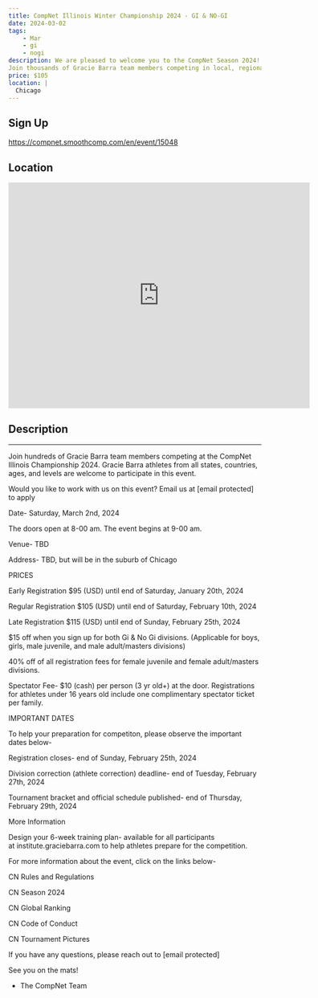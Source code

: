 ```yaml
---
title: CompNet Illinois Winter Championship 2024 - GI & NO-GI
date: 2024-03-02
tags:
    - Mar
    - gi 
    - nogi 
description: We are pleased to welcome you to the CompNet Season 2024!
Join thousands of Gracie Barra team members competing in local, regional, and national championships worldwide
price: $105
location: |
  Chicago
---
```

## Sign Up
https://compnet.smoothcomp.com/en/event/15048

## Location
<iframe src="https://www.google.com/maps/embed?pb=!1m18!1m12!1m3!1d12345.6789!2d-87.6154818!3d41.8854438!2m3!1f0!2f0!3f0!3m2!1i1024!2i768!4f13.1!3m3!1m2!1s0x0%3A0x0!2z41.8854438!5e0!3m2!1sen!2sus!4v1234567890" width="600" height="450" style="border:0;" allowfullscreen="" loading="lazy"></iframe>

## Description
______________________________________________________________________________________________


Join hundreds of Gracie Barra team members competing at the CompNet Illinois Championship 2024. Gracie Barra athletes from all states, countries, ages, and levels are welcome to participate in this event. 


Would you like to work with us on this event? Email us at [email protected] to apply


Date- Saturday, March 2nd, 2024


The doors open at 8-00 am. The event begins at 9-00 am. 


Venue- TBD


Address- TBD, but will be in the suburb of Chicago 


PRICES



Early Registration $95 (USD) until end of Saturday, January 20th, 2024


Regular Registration $105 (USD) until end of Saturday, February 10th, 2024


Late Registration $115 (USD) until end of Sunday, February 25th, 2024


$15 off when you sign up for both Gi & No Gi divisions. (Applicable for boys, girls, male juvenile, and male adult/masters divisions) 


40% off of all registration fees for female juvenile and female adult/masters divisions. 


Spectator Fee- $10 (cash) per person (3 yr old+) at the door. Registrations for athletes under 16 years old include one complimentary spectator ticket per family.



IMPORTANT DATES


To help your preparation for competiton, please observe the important dates below-



Registration closes- end of Sunday, February 25th, 2024


Division correction (athlete correction) deadline- end of Tuesday, February 27th, 2024


Tournament bracket and official schedule published- end of Thursday, February 29th, 2024



More Information


Design your 6-week training plan- available for all participants at institute.graciebarra.com to help athletes prepare for the competition.


For more information about the event, click on the links below-



CN Rules and Regulations


CN Season 2024


CN Global Ranking


CN Code of Conduct


CN Tournament Pictures



If you have any questions, please reach out to [email protected]


See you on the mats!


- The CompNet Team